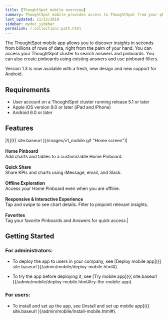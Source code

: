 ```yaml
---
title: [ThoughtSpot mobile overview]
summary: ThoughtSpot mobile provides access to ThoughtSpot from your phone.
last_updated: 11/15/2019
sidebar: mydoc_sidebar
permalink: /:collection/:path.html
---
```

The ThoughtSpot mobile app allows you to discover insights in seconds from billions of rows of data, right from the palm of your hand. You can access your ThoughtSpot cluster to search answers and pinboards. You can also create pinboards using existing answers and use pinboard filters.

Version 1.3 is now available with a fresh, new design and new support for Android.

<!-- Version 1.2 now supports R charts, enhanced chart-viewing for iPad, and quick support. For details, see [Mobile release notes]({{ site.baseurl }}/admin/mobile/notes-mobile.html#). -->

## Requirements

- User account on a ThoughtSpot cluster running release 5.1 or later
- Apple iOS version 9.0 or later (iPad and iPhone)
- Android 6.0 or later

## Features

|![]({{ site.baseurl }}/images/v1_mobile.gif "Home screen")|<br><br>**Home Pinboard**<br>Add charts and tables to a customizable Home Pinboard.<br><br>**Quick Share**<br>Share KPIs and charts using iMessage, email, and Slack.<br><br>**Offline Exploration**<br>Access your Home Pinboard even when you are offline.<br><br>**Responsive & Interactive Experience**<br>Tap and swipe to see chart details. Filter to pinpoint relevant insights.<br><br>**Favorites**<br>Tag your favorite Pinboards and Answers for quick access.|

## Getting Started

### For administrators:
- To deploy the app to users in your company, see [Deploy mobile app]({{ site.baseurl }}/admin/mobile/deploy-mobile.html#).

- To try the app before deploying it, see [Try mobile app]({{ site.baseurl }}/admin/mobile/deploy-mobile.html#try-the-mobile-app).

### For users:
- To install and set up the app, see [Install and set up mobile app]({{ site.baseurl }}/admin/mobile/install-mobile.html#).
